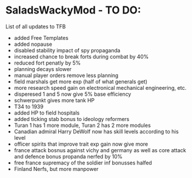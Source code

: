 # SaladsWackyMod - TO DO:

List of all updates to TFB
- added Free Templates
- added nopause
- disabled stability impact of spy propaganda
- increased chance to break forts during combat by 40%
- reduced fort penatly by 5%
- planning decays slower
- manual player orders remove less planning
- field marshals get more exp (half of what generals get)
- more research speed gain on electronical mechanical engineering, etc.
- disperesed 1 and 5 now give 5% base efficiency
- schwerpunkt gives more tank HP
- T34 to 1939
- added HP to field hospitals
- added ticking stab bonus to ideology reformers
- Turan 1 has 1 more module, Turan 2 has 2 more modules
- Canadian admiral Harry DeWolf now has skill levels according to his level
- officer spirits that improve trait exp gain now give more
- france attack bosnus against vichy and germany as well as core attack and defence bonus propanda nerfed by 10%
- free france supremacy of the soldier inf bonusses halfed
- Finland Nerfs, but more manpower